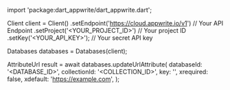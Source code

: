 import 'package:dart_appwrite/dart_appwrite.dart';

Client client = Client()
    .setEndpoint('https://cloud.appwrite.io/v1') // Your API Endpoint
    .setProject('&lt;YOUR_PROJECT_ID&gt;') // Your project ID
    .setKey('&lt;YOUR_API_KEY&gt;'); // Your secret API key

Databases databases = Databases(client);

AttributeUrl result = await databases.updateUrlAttribute(
    databaseId: '<DATABASE_ID>',
    collectionId: '<COLLECTION_ID>',
    key: '',
    xrequired: false,
    xdefault: 'https://example.com',
);
